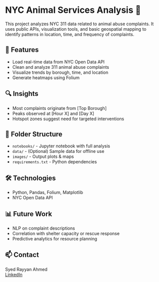 # NYC Animal Services Analysis 🐾

This project analyzes NYC 311 data related to animal abuse complaints. It uses public APIs, visualization tools, and basic geospatial mapping to identify patterns in location, time, and frequency of complaints.

## 🚀 Features
- Load real-time data from NYC Open Data API
- Clean and analyze 311 animal abuse complaints
- Visualize trends by borough, time, and location
- Generate heatmaps using Folium

## 🔍 Insights
- Most complaints originate from [Top Borough]
- Peaks observed at [Hour X] and [Day X]
- Hotspot zones suggest need for targeted interventions

## 📁 Folder Structure
- `notebooks/` - Jupyter notebook with full analysis
- `data/` - (Optional) Sample data for offline use
- `images/` - Output plots & maps
- `requirements.txt` - Python dependencies

## 🛠️ Technologies
- Python, Pandas, Folium, Matplotlib
- NYC Open Data API

## 📊 Future Work
- NLP on complaint descriptions
- Correlation with shelter capacity or rescue response
- Predictive analytics for resource planning

## 📫 Contact
Syed Rayyan Ahmed  
[LinkedIn](https://linkedin.com/in/syedrayyanahmed)  
